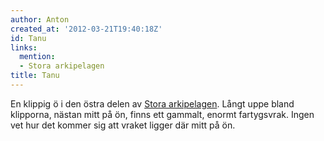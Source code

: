 ```yaml
---
author: Anton
created_at: '2012-03-21T19:40:18Z'
id: Tanu
links:
  mention:
  - Stora arkipelagen
title: Tanu
---
```


En klippig ö i den östra delen av [Stora arkipelagen]. Långt uppe bland klipporna, nästan mitt på
ön, finns ett gammalt, enormt fartygsvrak. Ingen vet hur det kommer sig att vraket ligger där mitt
på ön.

  [Stora arkipelagen]: Stora_arkipelagen
